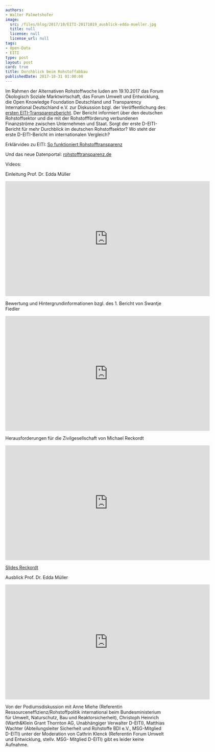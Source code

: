 ```yaml
---
authors:
- Walter Palmetshofer
image:
  src: /files/blog/2017/10/EITI-20171019_ausblick-edda-mueller.jpg
  title: null
  license: null
  license_url: null
tags:
- Open-Data
- EITI
type: post
layout: post
card: true
title: Durchblick beim Rohstoffabbau
publishedDate: 2017-10-31 01:00:00
---
```


Im Rahmen der Alternativen Rohstoffwoche luden am 19.10.2017 das Forum Ökologisch Soziale Marktwirtschaft, das Forum Umwelt und Entwicklung, die Open Knowledge Foundation Deutschland und Transparency International Deutschland e.V. zur Diskussion bzgl. der Veröffentlichung des [ersten EITI-Transparenzbericht](www.d-eiti.de/wp-content/uploads/2017/08/1_D-EITI_Bericht_-fuer_-2016.pdf). Der Bericht informiert über den deutschen Rohstoffsektor und die mit der Rohstoffförderung verbundenen Finanzströme zwischen Unternehmen und Staat. Sorgt der erste D-EITI-Bericht für mehr Durchblick im deutschen Rohstoffsektor? Wo steht der erste D-EITI-Bericht im internationalen Vergleich? 

Erklärvideo zu EITI: [So funktioniert Rohstofftransparenz](https://www.facebook.com/EITIDeutschland/videos/254272028419241/)

Und das neue Datenportal: [rohstofftransparenz.de](http://rohstofftransparenz.de) 

Videos:

Einleitung Prof. Dr. Edda Müller  
<iframe width="640" height="360" src="https://www.youtube.com/embed/EqCd3Trxiug" frameborder="0" gesture="media" allowfullscreen></iframe>

Bewertung und Hintergrundinformationen bzgl. des 1. Bericht von Swantje Fiedler
<iframe width="640" height="360" src="https://www.youtube.com/embed/Vv3uznhj0WI" frameborder="0" gesture="media" allowfullscreen></iframe>

Herausforderungen für die Zivilgesellschaft von Michael Reckordt
<iframe width="640" height="360" src="https://www.youtube.com/embed/jLZcVdJdulA" frameborder="0" gesture="media" allowfullscreen></iframe>

[Slides Reckordt](https://github.com/okfde/okfn.de/blob/master/files/blog/2017/10/2017-10-19-Durchblick-beim-Rohstoffabbau-Reckordt.pdf)

Ausblick Prof. Dr. Edda Müller
<iframe width="640" height="360" src="https://www.youtube.com/embed/QOY8iW5A33g" frameborder="0" gesture="media" allowfullscreen></iframe>


Von der Podiumsdiskussion mit Anne Miehe (Referentin Ressourceneffizienz/Rohstoffpolitik international beim Bundesministerium für Umwelt, Naturschutz, Bau und Reaktorsicherheit), Christoph Heinrich (Warth&Klein Grant Thornton AG,  Unabhängiger Verwalter D-EITI), Matthias Wachter (Abteilungsleiter Sicherheit und Rohstoffe BDI e.V., MSG-Mitglied D-EITI) unter der Moderation von Cathrin Klenck (Referentin Forum Umwelt und Entwicklung, stellv. MSG-
Mitglied D-EITI) gibt es leider keine Aufnahme.